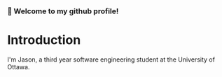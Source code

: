 ### 👋 Welcome to my github profile!
# Introduction
I'm Jason, a third year software engineering student at the University of Ottawa. 

